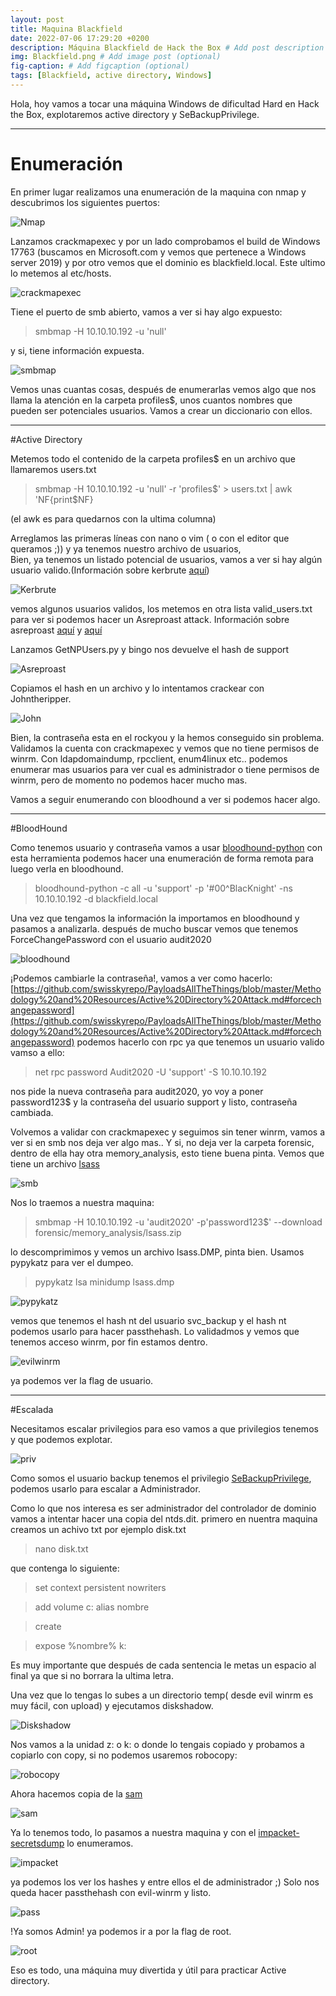 ---layout: posttitle: Maquina Blackfielddate: 2022-07-06 17:29:20 +0200description: Máquina Blackfield de Hack the Box # Add post description (optional)img: Blackfield.png # Add image post (optional)fig-caption: # Add figcaption (optional)tags: [Blackfield, active directory, Windows]---  Hola, hoy vamos a tocar una máquina Windows de dificultad Hard en Hack the Box, explotaremos active directory y SeBackupPrivilege.**********************# EnumeraciónEn primer lugar realizamos una enumeración de la maquina con nmap ydescubrimos los siguientes puertos:![Nmap]({{site.baseurl}}/assets/img/Blackfield/2022-07-04_201701.png)Lanzamos crackmapexec y por un lado comprobamos el build de Windows 17763 (buscamos en Microsoft.com y vemos que pertenece a Windows server 2019)y por otro vemos que el dominio es blackfield.local. Este ultimo lo metemos al etc/hosts.![crackmapexec]({{site.baseurl}}/assets/img//Blackfield/2022-07-04_201727.png)Tiene el puerto de smb abierto, vamos a ver si hay algo expuesto:>smbmap -H 10.10.10.192 -u 'null'y si, tiene información expuesta.![smbmap]({{site.baseurl}}/assets/img/Blackfield/2022-07-04_201844.png)Vemos unas cuantas cosas, después de enumerarlas vemos algo que nos llama la atención en la carpeta profiles$, unos cuantos nombres que pueden ser potenciales usuarios. Vamos a crear un diccionario con ellos.**************************#Active DirectoryMetemos todo el contenido de la carpeta profiles$ en un archivo que llamaremos users.txt>smbmap -H 10.10.10.192 -u 'null' -r 'profiles$' > users.txt \| awk 'NF{print$NF}(el awk es para quedarnos con la ultima columna)Arreglamos las primeras líneas con nano o vim ( o con el editor que queramos ;)) y ya tenemos nuestro archivo de usuarios,  Bien, ya tenemos un listado potencial de usuarios, vamos a ver si hay algún usuario valido.(Información sobre kerbrute [aquí](https://infinitelogins.com/2020/11/16/enumerating-valid-active-directory-usernames-with-kerbrute/))![Kerbrute]({{site.baseurl}}/assets/img/Blackfield/2022-07-04_204307.png)vemos algunos usuarios validos, los metemos en otra lista valid_users.txt para ver si podemos hacer un Asreproast attack.Información sobre asreproast [aquí](https://www.hackplayers.com/2020/11/asreproast-o-as-rep-roasting.html) y [aquí](https://book.hacktricks.xyz/windows-hardening/active-directory-methodology/asreproast)Lanzamos GetNPUsers.py y bingo nos devuelve el hash de support![Asreproast]({{site.baseurl}}/assets/img/Blackfield/2022-07-04_204842.png)Copiamos el hash en un archivo y lo intentamos crackear con Johntheripper.![John]({{site.baseurl}}/assets/img/Blackfield/2022-07-04_205010.png)Bien, la contraseña esta en el rockyou y la hemos conseguido sin problema. Validamos la cuenta con crackmapexec y vemos que no tiene permisos de winrm.Con ldapdomaindump, rpcclient, enum4linux etc.. podemos enumerar mas usuarios para ver cual es administrador o tiene permisos de winrm, pero de momento no podemos hacer mucho mas.Vamos a seguir enumerando con bloodhound a ver si podemos hacer algo.*******************************************#BloodHoundComo tenemos usuario y contraseña vamos a usar [bloodhound-python](https://github.com/fox-it/BloodHound.py) con esta herramienta podemos hacer una enumeración de forma remota para luego verla en bloodhound.>bloodhound-python -c all -u 'support' -p '#00^BlacKnight' -ns 10.10.10.192 -d blackfield.localUna vez que tengamos la información la importamos en bloodhound y pasamos a analizarla.después de mucho buscar vemos que tenemos ForceChangePassword con el usuario audit2020![bloodhound]({{site.baseurl}}/assets/img/Blackfield/blood.png)¡Podemos cambiarle la contraseña!, vamos a ver como hacerlo: [https://github.com/swisskyrepo/PayloadsAllTheThings/blob/master/Methodology%20and%20Resources/Active%20Directory%20Attack.md#forcechangepassword](https://github.com/swisskyrepo/PayloadsAllTheThings/blob/master/Methodology%20and%20Resources/Active%20Directory%20Attack.md#forcechangepassword)podemos hacerlo con rpc ya que tenemos un usuario valido vamso a ello:>net rpc password Audit2020 -U 'support' -S 10.10.10.192nos pide la nueva contraseña para audit2020, yo voy a poner password123$  y la contraseña del usuario support y listo, contraseña cambiada.Volvemos a validar con crackmapexec y seguimos sin tener winrm, vamos a ver si en smb nos deja ver algo mas.. Y si, no deja ver la carpeta forensic, dentro de ella hay otra memory_analysis, esto tiene buena pinta.Vemos que tiene un archivo [lsass]( https://docs.microsoft.com/en-us/previous-versions/windows/it-pro/windows-2000-server/cc961760(v=technet.10)?redirectedfrom=MSDN)![smb]({{site.baseurl}}/assets/img/Blackfield/2022-07-05_173104.png)Nos lo traemos a nuestra maquina:>smbmap -H 10.10.10.192 -u 'audit2020' -p'password123$' --download forensic/memory_analysis/lsass.ziplo descomprimimos y vemos un archivo lsass.DMP, pinta bien. Usamos pypykatz para ver el dumpeo.>pypykatz lsa minidump lsass.dmp![pypykatz]({{site.baseurl}}/assets/img/Blackfield/2022-07-05_173702.png)vemos que tenemos el hash nt del usuario svc_backup y el hash nt podemos usarlo para hacer passthehash. Lo validadmos y vemos que tenemos acceso winrm, por fin estamos dentro.![evilwinrm]({{site.baseurl}}/assets/img/Blackfield/2022-07-05_174000.png)ya podemos ver la flag de usuario.**********************************#EscaladaNecesitamos escalar privilegios para eso vamos a que privilegios tenemos y que podemos explotar.![priv]({{site.baseurl}}/assets/img/Blackfield/2022-07-05_174603.png)Como somos el usuario backup tenemos el privilegio [SeBackupPrivilege](https://www.hackingarticles.in/windows-privilege-escalation-sebackupprivilege/), podemos usarlo para escalar a Administrador.Como lo que nos interesa es ser administrador del controlador de dominio vamos a intentar hacer una copia del ntds.dit. primero en nuentra maquina creamos un achivo  txt por ejemplo disk.txt>nano disk.txtque contenga lo siguiente:>set context persistent nowriters >add volume c: alias nombre>create>expose %nombre% k:Es muy importante que después de cada sentencia le metas un espacio al final ya que si no borrara la ultima letra.Una vez que lo tengas lo subes a un directorio temp( desde evil winrm es muy fácil, con upload) y ejecutamos diskshadow.![Diskshadow]({{site.baseurl}}/assets/img/Blackfield/2022-07-05_190600.png)Nos vamos a la unidad z: o k: o donde lo tengais copiado y probamos a copiarlo con copy, si no podemos usaremos robocopy:![robocopy]({{site.baseurl}}/assets/img/Blackfield/2022-07-05_190902.png)Ahora hacemos copia de la [sam](https://www.techtarget.com/searchenterprisedesktop/definition/Security-Accounts-Manager)  ![sam]({{site.baseurl}}/assets/img/Blackfield/2022-07-05_191454.png)Ya lo tenemos todo, lo pasamos a nuestra maquina y con el [impacket-secretsdump](https://github.com/SecureAuthCorp/impacket/blob/master/examples/secretsdump.py) lo enumeramos.![impacket]({{site.baseurl}}/assets/img/Blackfield/2022-07-05_192201.png)ya podemos los ver los hashes y entre ellos el de administrador ;) Solo nos queda hacer passthehash con evil-winrm y listo.![pass]({{site.baseurl}}/assets/img/Blackfield/2022-07-05_192243.png)!Ya somos Admin! ya podemos ir a por la flag de root.![root]({{site.baseurl}}/assets/img/Blackfield/2022-07-05_192323.png)Eso es todo, una máquina muy divertida y útil para practicar Active directory.